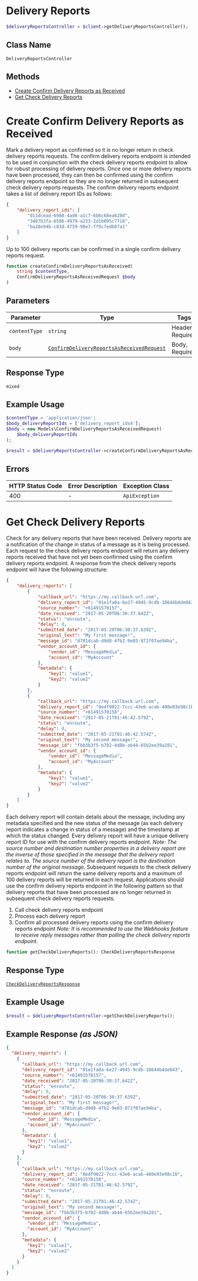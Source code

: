 # Delivery Reports

```php
$deliveryReportsController = $client->getDeliveryReportsController();
```

## Class Name

`DeliveryReportsController`

## Methods

* [Create Confirm Delivery Reports as Received](../../doc/controllers/delivery-reports.md#create-confirm-delivery-reports-as-received)
* [Get Check Delivery Reports](../../doc/controllers/delivery-reports.md#get-check-delivery-reports)


# Create Confirm Delivery Reports as Received

Mark a delivery report as confirmed so it is no longer return in check delivery reports requests.
The confirm delivery reports endpoint is intended to be used in conjunction with the check delivery
reports endpoint to allow for robust processing of delivery reports. Once one or more delivery
reports have been processed, they can then be confirmed using the confirm delivery reports endpoint so they
are no longer returned in subsequent check delivery reports requests.
The confirm delivery reports endpoint takes a list of delivery report IDs as follows:

```json
{
    "delivery_report_ids": [
        "011dcead-6988-4ad6-a1c7-6b6c68ea628d",
        "3487b3fa-6586-4979-a233-2d1b095c7718",
        "ba28e94b-c83d-4759-98e7-ff9c7edb87a1"
    ]
}
```

Up to 100 delivery reports can be confirmed in a single confirm delivery reports request.

```php
function createConfirmDeliveryReportsAsReceived(
    string $contentType,
    ConfirmDeliveryReportsAsReceivedRequest $body
)
```

## Parameters

| Parameter | Type | Tags | Description |
|  --- | --- | --- | --- |
| `contentType` | `string` | Header, Required | - |
| `body` | [`ConfirmDeliveryReportsAsReceivedRequest`](../../doc/models/confirm-delivery-reports-as-received-request.md) | Body, Required | - |

## Response Type

`mixed`

## Example Usage

```php
$contentType = 'application/json';
$body_deliveryReportIds = ['delivery_report_ids4'];
$body = new Models\ConfirmDeliveryReportsAsReceivedRequest(
    $body_deliveryReportIds
);

$result = $deliveryReportsController->createConfirmDeliveryReportsAsReceived($contentType, $body);
```

## Errors

| HTTP Status Code | Error Description | Exception Class |
|  --- | --- | --- |
| 400 | - | `ApiException` |


# Get Check Delivery Reports

Check for any delivery reports that have been received.
Delivery reports are a notification of the change in status of a message as it is being processed.
Each request to the check delivery reports endpoint will return any delivery reports received that
have not yet been confirmed using the confirm delivery reports endpoint. A response from the check
delivery reports endpoint will have the following structure:

```json
{
    "delivery_reports": [
        {
            "callback_url": "https://my.callback.url.com",
            "delivery_report_id": "01e1fa0a-6e27-4945-9cdb-18644b4de043",
            "source_number": "+61491570157",
            "date_received": "2017-05-20T06:30:37.642Z",
            "status": "enroute",
            "delay": 0,
            "submitted_date": "2017-05-20T06:30:37.639Z",
            "original_text": "My first message!",
            "message_id": "d781dcab-d9d8-4fb2-9e03-872f07ae94ba",
            "vendor_account_id": {
                "vendor_id": "MessageMedia",
                "account_id": "MyAccount"
            },
            "metadata": {
                "key1": "value1",
                "key2": "value2"
            }
        },
        {
            "callback_url": "https://my.callback.url.com",
            "delivery_report_id": "0edf9022-7ccc-43e6-acab-480e93e98c1b",
            "source_number": "+61491570158",
            "date_received": "2017-05-21T01:46:42.579Z",
            "status": "enroute",
            "delay": 0,
            "submitted_date": "2017-05-21T01:46:42.574Z",
            "original_text": "My second message!",
            "message_id": "fbb3b3f5-b702-4d8b-ab44-65b2ee39a281",
            "vendor_account_id": {
                "vendor_id": "MessageMedia",
                "account_id": "MyAccount"
            },
            "metadata": {
                "key1": "value1",
                "key2": "value2"
            }
        }
    ]
}
```

Each delivery report will contain details about the message, including any metadata specified
and the new status of the message (as each delivery report indicates a change in status of a
message) and the timestamp at which the status changed. Every delivery report will have a
unique delivery report ID for use with the confirm delivery reports endpoint.
*Note: The source number and destination number properties in a delivery report are the inverse of
those specified in the message that the delivery report relates to. The source number of the
delivery report is the destination number of the original message.*
Subsequent requests to the check delivery reports endpoint will return the same delivery reports
and a maximum of 100 delivery reports will be returned in each request. Applications should use the
confirm delivery reports endpoint in the following pattern so that delivery reports that have been
processed are no longer returned in subsequent check delivery reports requests.

1. Call check delivery reports endpoint
2. Process each delivery report
3. Confirm all processed delivery reports using the confirm delivery reports endpoint
   *Note: It is recommended to use the Webhooks feature to receive reply messages rather than
   polling the check delivery reports endpoint.*

```php
function getCheckDeliveryReports(): CheckDeliveryReportsResponse
```

## Response Type

[`CheckDeliveryReportsResponse`](../../doc/models/check-delivery-reports-response.md)

## Example Usage

```php
$result = $deliveryReportsController->getCheckDeliveryReports();
```

## Example Response *(as JSON)*

```json
{
  "delivery_reports": [
    {
      "callback_url": "https://my.callback.url.com",
      "delivery_report_id": "01e1fa0a-6e27-4945-9cdb-18644b4de043",
      "source_number": "+61491570157",
      "date_received": "2017-05-20T06:30:37.642Z",
      "status": "enroute",
      "delay": 0,
      "submitted_date": "2017-05-20T06:30:37.639Z",
      "original_text": "My first message!",
      "message_id": "d781dcab-d9d8-4fb2-9e03-872f07ae94ba",
      "vendor_account_id": {
        "vendor_id": "MessageMedia",
        "account_id": "MyAccount"
      },
      "metadata": {
        "key1": "value1",
        "key2": "value2"
      }
    },
    {
      "callback_url": "https://my.callback.url.com",
      "delivery_report_id": "0edf9022-7ccc-43e6-acab-480e93e98c1b",
      "source_number": "+61491570158",
      "date_received": "2017-05-21T01:46:42.579Z",
      "status": "enroute",
      "delay": 0,
      "submitted_date": "2017-05-21T01:46:42.574Z",
      "original_text": "My second message!",
      "message_id": "fbb3b3f5-b702-4d8b-ab44-65b2ee39a281",
      "vendor_account_id": {
        "vendor_id": "MessageMedia",
        "account_id": "MyAccount"
      },
      "metadata": {
        "key1": "value1",
        "key2": "value2"
      }
    }
  ]
}
```

